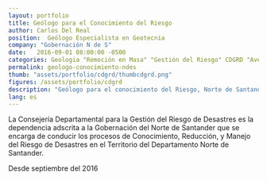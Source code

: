 ```yaml
---
layout: portfolio
title: Geólogo para el Conocimiento del Riesgo
author: Carlos Del Real
position:  Geólogo Especialista en Geotecnia
company: "Gobernación N de S"
date:   2016-09-01 08:00:00 -0500
categories: Geologia "Remoción en Masa" "Gestión del Riesgo" CDGRD "Avenida Torrencial"
permalink: geologo-conocimiento-ndes
thumb: "assets/portfolio/cdgrd/thumbcdgrd.png"
figures: /assets/portfolio/cdgrd
description: "Geólogo para el conocimiento del Riesgo, Norte de Santander"
lang: es
---
```


La Consejería Departamental para la Gestión del Riesgo de Desastres es la dependencia adscrita a la Gobernación del Norte de Santander que se encarga de conducir los procesos de Conocimiento, Reducción, y Manejo del Riesgo de Desastres en el Territorio del Departamento Norte de Santander.

Desde septiembre del 2016 
